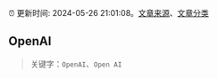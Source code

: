 :alarm_clock: 更新时间: 2024-05-26 21:01:08。[文章来源](/README.md)、[文章分类](/TAGS.md)

## OpenAI


> 关键字：`OpenAI`、`Open AI`



